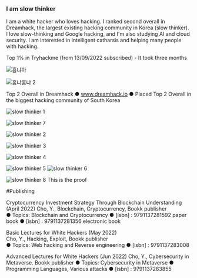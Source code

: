 ### I am slow thinker 

I am a white hacker who loves hacking. I ranked second overall in Dreamhack, the largest existing hacking community in Korea (slow thinker). 
I love slow-thinking and Google hacking, and I'm also studying AI and cloud security. 
I am interested in intelligent catharsis and helping many people with hacking.

Top 1% in Tryhackme  (from 13/09/2022 subscribed) - It took three months

![흠냐아](https://user-images.githubusercontent.com/80503808/208023118-e7ef4412-20f3-4f93-91ce-540c22428496.png)

![흠냐흠냐 2](https://user-images.githubusercontent.com/80503808/206689129-3304745d-19bd-4f12-95ab-3f5871f6c93c.png)

Top 2 Overall in Dreamhack 
● www.dreamhack.io
● Placed Top 2 Overall in the biggest hacking community of South Korea

![slow thinker 1](https://user-images.githubusercontent.com/80503808/203473666-0c37d1c3-2b01-4541-bb5b-49c11e8f05fd.png)

![slow thinker 7](https://user-images.githubusercontent.com/80503808/203473694-7788aa37-2448-4e54-ab08-5fb8b3a2acce.png)

![slow thinker 2](https://user-images.githubusercontent.com/80503808/203473672-3a0d6f1d-dcf9-48bf-9a0a-95193c2839a1.png)

![slow thinker 3](https://user-images.githubusercontent.com/80503808/203473700-c6848c61-546c-4f40-9089-7b45ebde5f86.png)

![slow thinker 4](https://user-images.githubusercontent.com/80503808/203473709-5073afce-567b-4028-8209-098455f33bc6.png)

![slow thinker 5](https://user-images.githubusercontent.com/80503808/203473720-c97a32ac-5aae-4870-ab88-b3ec952ee595.png)
![slow thinker 6](https://user-images.githubusercontent.com/80503808/203473732-956ea42d-7546-493c-9ff4-67c836180b36.png)

![slow thinker 8](https://user-images.githubusercontent.com/80503808/203473770-a70ca04b-2f49-4fa6-8165-0034be9a2cd7.png)
This is the proof


#Publishing

Cryptocurrency Investment Strategy Through Blockchain Understanding (April 2022)
Cho, Y., Blockchain, Cryptocurrency, Bookk publisher    
● Topics: Blockchain and Cryptocurrency
● [isbn] : 9791137281592  paper book
● [isbn] : 9791137281356  electronic book


Basic Lectures for White Hackers (May 2022)  
Cho, Y., Hacking, Exploit, Bookk publisher    
● Topics: Web hacking and Reverse engineering 
● [isbn] : 9791137283008  


Advanced Lectures for White Hackers (Jun 2022)
Cho, Y., Cybersecurity in Metaverse. Bookk publisher
● Topics: Cybersecurity in Metaverse
● Programming Languages, Various attacks
● [isbn] : 9791137283855


<!--
**hero-rq/hero-rq** is a ✨ _special_ ✨ repository because its `README.md` (this file) appears on your GitHub profile.

